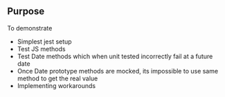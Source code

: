 ## Purpose

To demonstrate

- Simplest jest setup
- Test JS methods
- Test Date methods which when unit tested incorrectly fail at a future date
- Once Date prototype methods are mocked, its impossible to use same method to get the real value
- Implementing workarounds